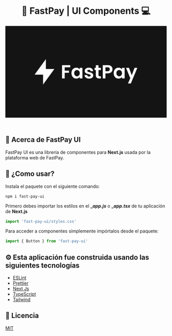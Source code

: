 <div align='center'>
  <h1>🤖 FastPay | UI Components 💻</h1>
  <img style='margin-bottom: 1.5rem;' src='./public/otg.webp' />
</div>

## 📕 Acerca de FastPay UI

FastPay UI es una librería de componentes para **Next.js** usada por la plataforma web de FastPay.

## 🚀 ¿Como usar?

Instala el paquete con el siguiente comando:

```shell
npm i fast-pay-ui
```

Primero debes importar los estilos en el **\__app.js_** o **\__app.tsx_** de tu aplicación de **Next.js**

```javascript
import 'fast-pay-ui/styles.css'
```

Para acceder a componentes simplemente impórtalos desde el paquete:

```javascript
import { Button } from 'fast-pay-ui'
```

## ⚙️ Esta aplicación fue construida usando las siguientes tecnologías

- [ESLint](https://www.npmjs.com/package/eslint)
- [Prettier](https://www.npmjs.com/package/prettier)
- [Next Js](https://nextjs.org/)
- [TypeScript](https://www.typescriptlang.org/)
- [Tailwind](https://tailwindcss.com/)

## 📄 Licencia

[MIT](https://opensource.org/licenses/MIT)
